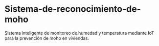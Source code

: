 # Sistema-de-reconocimiento-de-moho
Sistema inteligente de monitoreo de humedad y temperatura mediante IoT para la prevención de moho en viviendas. 
